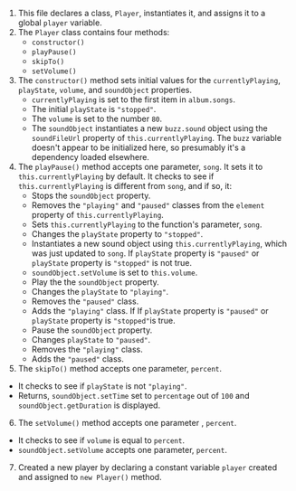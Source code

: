 1. This file declares a class, `Player`, instantiates it, and assigns it to a global `player` variable.
2. The `Player` class contains four methods:
    - `constructor()`
    - `playPause()`
    - `skipTo()`
    - `setVolume()`
3. The `constructor()` method sets initial values for the `currentlyPlaying`, `playState`, `volume`, and `soundObject` properties.
    - `currentlyPlaying` is set to the first item in `album.songs`.
    -  The initial `playState` is `"stopped"`.
    -  The `volume` is set to the number `80`.
    -  The `soundObject` instantiates a new `buzz.sound` object using the `soundFileUrl` property of `this.currentlyPlaying`. The `buzz` variable doesn't appear to be initialized here, so presumably it's a dependency loaded elsewhere.
4. The `playPause()` method accepts one parameter, `song`. It sets it to `this.currentlyPlaying` by default. It checks to see if `this.currentlyPlaying` is different from `song`, and if so, it:
    - Stops the `soundObject` property.
    - Removes the `"playing"` and `"paused"` classes from the `element` property of `this.currentlyPlaying`.
    - Sets `this.currentlyPlaying` to the function's parameter, `song`.
    - Changes the `playState` property to `"stopped"`.
    - Instantiates a new sound object using `this.currentlyPlaying`, which was just updated to `song`.
    If `playState` property is `"paused"` or `playState` property is `"stopped"` is not true.
    - `soundObject.setVolume` is set to `this.volume`.
    - Play the the `soundObject` property.
    - Changes the `playState` to `"playing"`.
    - Removes the `"paused"` class.
    - Adds the `"playing"` class.
   If If `playState` property is `"paused"` or `playState` property is `"stopped"`is true.
   - Pause the `soundObject` property.
   - Changes `playState` to `"paused"`.
   - Removes the `"playing"` class.
   - Adds the `"paused"` class.
5. The `skipTo()` method accepts one parameter, `percent`.
  - It checks to see if `playState` is not `"playing"`.
  - Returns, `soundObject.setTime` set to `percentage` out of `100` and `soundObject.getDuration` is displayed.
6. The `setVolume()` method accepts one parameter , `percent`.
  - It checks to see if `volume` is equal to `percent`.
  - `soundObject.setVolume` accepts one parameter, `percent`.
7.  Created a new player by declaring a constant variable `player` created and assigned to `new Player()` method.
